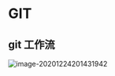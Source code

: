 # GIT









## git 工作流

![image-20201224201431942](https://tva1.sinaimg.cn/large/0081Kckwgy1glz7ipc0euj30qv0fzjxb.jpg)